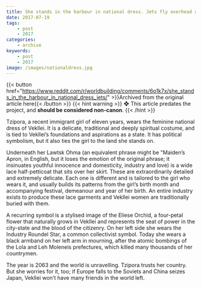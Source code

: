 ```yaml
---
title: She stands in the harbour in national dress. Jets fly overhead and a parade passes to mourn the victims of the atomic bombings.
date: 2017-07-19
tags:
    - post
    - 2017
categories:
    - archive
keywords:
    - post
    - 2017
image: /images/nationaldress.jpg
---
```

{{< button href="https://www.reddit.com/r/worldbuilding/comments/6o1k7x/she_stands_in_the_harbour_in_national_dress_jets/" >}}Archived from the original article here{{< /button >}}
{{< hint warning >}}
❖ This article predates the project, and **should be considered non-canon**.
{{< /hint >}}

Tzipora, a recent immigrant girl of eleven years, wears the feminine national dress of Vekllei. It is a delicate, traditional and deeply spiritual costume, and is tied to Vekllei’s foundations and aspirations as a state. It has political symbolism, but it also ties the girl to the land she stands on.

Underneath her Lawtsk Ohma (an equivalent phrase might be "Maiden’s Apron, in English, but it loses the emotion of the original phrase; it insinuates youthful innocence and domesticity, industry and love) is a wide lace half-petticoat that sits over her skirt. These are extraordinarily detailed and extremely delicate. Each one is different and is tailored to the girl who wears it, and usually builds its patterns from the girl’s birth month and accompanying festival, demeanour and year of her birth. An entire industry exists to produce these lace garments and Vekllei women are traditionally buried with them.

A recurring symbol is a stylised image of the Eliese Orchid, a four-petal flower that naturally grows in Vekllei and represents the seat of power in the city-state and the blood of the citizenry. On her left side she wears the Industry Roundel Star, a common collectivist symbol. Today she wears a black armband on her left arm in mourning, after the atomic bombings of the Lola and Leh Moleneis prefectures, which killed many thousands of her countrymen.

The year is 2063 and the world is unravelling. Tzipora trusts her country. But she worries for it, too; if Europe falls to the Soviets and China seizes Japan, Vekllei won’t have many friends in the world left.
